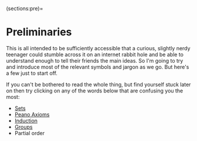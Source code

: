 (sections:pre)=
# Preliminaries

This is all intended to be sufficiently accessible that a curious, slightly nerdy teenager could stumble across it on an internet rabbit hole and be able to understand enough to tell their friends the main ideas. So I'm going to try and introduce most of the relevant symbols and jargon as we go. But here's a few just to start off.	

If you can't be bothered to read the whole thing, but find yourself stuck later on then try clicking on any of the words below that are confusing you the most:

- [Sets](sections:sets) 
- [Peano Axioms](sections:numbers)
- [Induction](sections:numbers:induction)
- [Groups](sections:algebra)
- Partial order